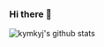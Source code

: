 ### Hi there 👋

![kymkyj's github stats](https://github-readme-stats.vercel.app/api?username=kymkyj&show_icons=true)
